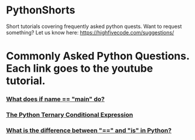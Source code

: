 # PythonShorts
Short tutorials covering frequently asked python quests. Want to request something? Let us know here: https://highfivecode.com/suggestions/

# Commonly Asked Python Questions. Each link goes to the youtube tutorial.

### [What does if __name__ == "__main__" do?](https://youtu.be/5edEA2YYjLk)  
### [The Python Ternary Conditional Expression](https://youtu.be/YgdxZnz4Xps)  
### [What is the difference between "==" and "is" in Python?](https://youtu.be/lMgcfPHLZ9I)  
